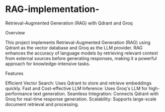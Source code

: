 # RAG-implementation-

Retrieval-Augmented Generation (RAG) with Qdrant and Groq

Overview

This project implements Retrieval-Augmented Generation (RAG) using Qdrant as the vector database and Groq as the LLM provider. RAG enhances the accuracy of language models by retrieving relevant context from external sources before generating responses, making it a powerful approach for knowledge-intensive tasks.

Features

Efficient Vector Search: Uses Qdrant to store and retrieve embeddings quickly.
Fast and Cost-effective LLM Inference: Uses Groq's LLM for high-performance text generation.
Seamless Integration: Connects Qdrant with Groq for real-time response generation.
Scalability: Supports large-scale document retrieval and processing.

